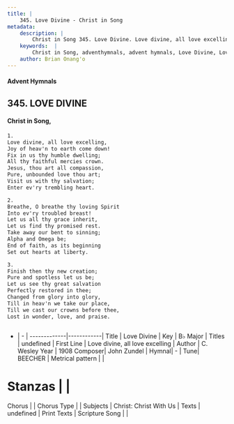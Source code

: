 ```yaml
---
title: |
    345. Love Divine - Christ in Song
metadata:
    description: |
        Christ in Song 345. Love Divine. Love divine, all love excelling, Joy of heav'n to earth come down! Fix in us thy humble dwelling; All thy faithful mercies crown. Jesus, thou art all compassion, Pure, unbounded love thou art; Visit us with thy salvation; Enter ev'ry trembling heart.
    keywords:  |
        Christ in Song, adventhymnals, advent hymnals, Love Divine, Love divine, all love excelling. 
    author: Brian Onang'o
---
```


#### Advent Hymnals
## 345. LOVE DIVINE
####  Christ in Song,

```txt
1.
Love divine, all love excelling,
Joy of heav'n to earth come down!
Fix in us thy humble dwelling;
All thy faithful mercies crown.
Jesus, thou art all compassion,
Pure, unbounded love thou art;
Visit us with thy salvation;
Enter ev'ry trembling heart.

2.
Breathe, O breathe thy loving Spirit
Into ev'ry troubled breast!
Let us all thy grace inherit,
Let us find thy promised rest.
Take away our bent to sinning;
Alpha and Omega be;
End of faith, as its beginning
Set out hearts at liberty.

3.
Finish then thy new creation;
Pure and spotless let us be;
Let us see thy great salvation
Perfectly restored in thee;
Changed from glory into glory,
Till in heav'n we take our place,
Till we cast our crowns before thee,
Lost in wonder, love, and praise.



```

- |   -  |
-------------|------------|
Title | Love Divine |
Key | B♭ Major |
Titles | undefined |
First Line | Love divine, all love excelling |
Author | C. Wesley
Year | 1908
Composer| John Zundel |
Hymnal|  - |
Tune| BEECHER |
Metrical pattern | |
# Stanzas |  |
Chorus |  |
Chorus Type |  |
Subjects | Christ: Christ With Us |
Texts | undefined |
Print Texts | 
Scripture Song |  |
    
